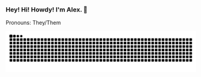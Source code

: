 ### Hey! Hi! Howdy! I'm Alex. 🤠

Pronouns: They/Them



![Snake animation](https://github.com/alex-davidson17/alex-davidson17/blob/output/github-contribution-grid-snake.svg)

<!--
**alex-davidson17/alex-davidson17** is a ✨ _special_ ✨ repository because its `README.md` (this file) appears on your GitHub profile.

Here are some ideas to get you started:

- 🔭 I’m currently working on ...
- 🌱 I’m currently learning ...
- 👯 I’m looking to collaborate on ...
- 🤔 I’m looking for help with ...
- 💬 Ask me about ...
- 📫 How to reach me: ...
- 😄 Pronouns: ...
- ⚡ Fun fact: ...
-->
